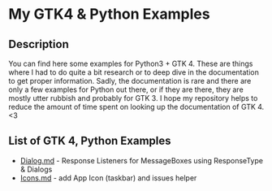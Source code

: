 # My GTK4 & Python Examples

## Description
You can find here some examples for Python3 + GTK 4. These are things where I had to do quite a bit research or to deep dive in the documentation to get proper information. Sadly, the documentation is rare and there are only a few examples for Python out there, or if they are there, they are mostly utter rubbish and probably for GTK 3. I hope my repository helps to reduce the amount of time spent on looking up the documentation of GTK 4. <3

## List of GTK 4, Python Examples
- [Dialog.md](Dialog.md) - Response Listeners for MessageBoxes using ResponseType & Dialogs
- [Icons.md](Icons.md) - add App Icon (taskbar) and issues helper
